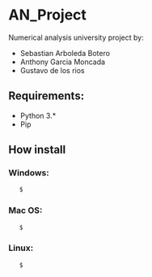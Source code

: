 # AN_Project
Numerical analysis university project
by: 
- Sebastian Arboleda Botero
- Anthony Garcia Moncada
- Gustavo de los rios

## Requirements:
- Python 3.*
- Pip

## How install

### Windows:
 ```bash
    $
 ``` 
### Mac OS:
 ```bash
    $
 ``` 
### Linux:
 ```bash
    $
 ```                                                            


